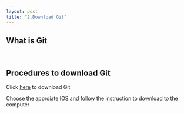 ```yaml
---
layout: post
title: "2.Download Git"
---
```

<html>
  <body>
    <h2>What is Git</h2>
    <br>
    <h2>Procedures to download Git</h2>
    <p>Click <a href="https://git-scm.com/downloads">here</a> to download Git</p>
    <p>Choose the approiate IOS and follow the instruction to download to the computer<p>
  <body>
<html>

